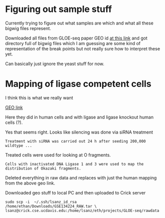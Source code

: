 # Figuring out sample stuff

Currently trying to figure out what samples are which and what all these
bigwig files represent. 

Downloaded all files from GLOE-seq paper GEO id [at this link](https://www.ncbi.nlm.nih.gov/geo/query/acc.cgi?acc=GSE134225)
and got directory full of bigwig files which I am guessing are some
kind of representation of the break points but not really sure
how to interpret these yet.

Can basically just ignore the yeast stuff for now.

# Mapping of ligase competent cells

I think this is what we really want

[GEO link](https://www.ncbi.nlm.nih.gov/geo/query/acc.cgi?acc=GSE134224)

Here they did in human cells and with ligase and
ligase knockout human cells (?).

Yes that seems right. Looks like silencing was done via siRNA treatment

```
Treatment with siRNA was carried out 24 h after seeding 200,000 wildtype ...
```

Treated cells were used for looking at O fragments.

```
Cells with inactivated DNA Ligase 1 and 3 were used to map the distribution of Okazaki fragments.
```

Deleted everything in raw data and replaces with just the human mapping from
the above geo link.

Downloaded geo stuff to local PC and then uploaded to Crick server

```
sudo scp -i  ~/.ssh/lsanz_id_rsa /home/ethan/Downloads/GSE134224_RAW.tar \
lsanz@crick.cse.ucdavis.edu:/home/lsanz/eth/projects/GLOE-seq/rawdata
```





